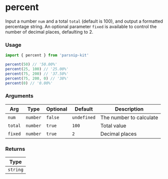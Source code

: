 # percent
      
Input a number `num` and a total `total` (default is 100), and output a formatted percentage string. An optional parameter `fixed` is available to control the number of decimal places, defaulting to 2.

### Usage

```ts
import { percent } from 'parsnip-kit'

percent(50) // '50.00%'
percent(25, 100) // '25.00%'
percent(75, 200) // '37.50%'
percent(75, 200, 0) // '38%'
percent(0) // '0.00%'
```

      
### Arguments
      
| Arg | Type | Optional | Default | Description |
| --- | --- | --- | --- | --- |
| `num` | `number` | `false` | `undefined` | The number to calculate |
| `total` | `number` | `true` | `100` | Total value |
| `fixed` | `number` | `true` | `2` | Decimal places |
      
### Returns

| Type |
| ---  |
| `string`  |